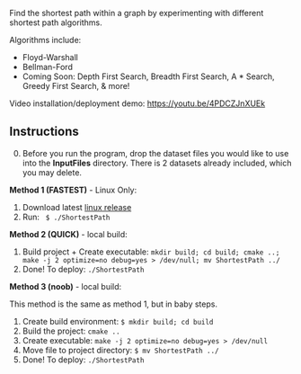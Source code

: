 Find the shortest path within a graph by experimenting with different shortest path algorithms.

Algorithms include:
- Floyd-Warshall
- Bellman-Ford
- Coming Soon: Depth First Search, Breadth First Search, A * Search, Greedy First Search, & more!

Video installation/deployment demo: https://youtu.be/4PDCZJnXUEk

## Instructions

0. Before you run the program, drop the dataset files you would like to use into the __InputFiles__ directory. There is 2 datasets already included, which you may delete.

__Method 1 (FASTEST)__ - Linux Only:

1. Download latest [linux release](https://github.com/luisegarduno/Various-ShortestPath-Algorithms/releases/download/v1.0/LinuxRelease.zip)
2. Run: ` $ ./ShortestPath`

__Method 2 (QUICK)__ - local build:

1. Build project + Create executable: `mkdir build; cd build; cmake ..; make -j 2 optimize=no debug=yes > /dev/null; mv ShortestPath ../`
2. Done! To deploy: `./ShortestPath`

__Method 3 (noob)__ - local build:

This method is the same as method 1, but in baby steps.

1. Create build environment: `$ mkdir build; cd build` 
2. Build the project: `cmake ..`
3. Create executable: `make -j 2 optimize=no debug=yes > /dev/null`
4. Move file to project directory: `$ mv ShortestPath ../`
5. Done! To deploy: `./ShortestPath` 
